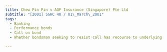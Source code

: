 ```yaml
---
title: Chew Pin Pin v AGF Insurance (Singapore) Pte Ltd 
subtitle: "[2001] SGHC 40 / 01\_March\_2001"
tags:
  - Banking
  - Performance bonds
  - Call on bond
  - Whether bondsman seeking to resist call has recourse to underlying contract between employer and contractor where contractor not party to suit

---
```


